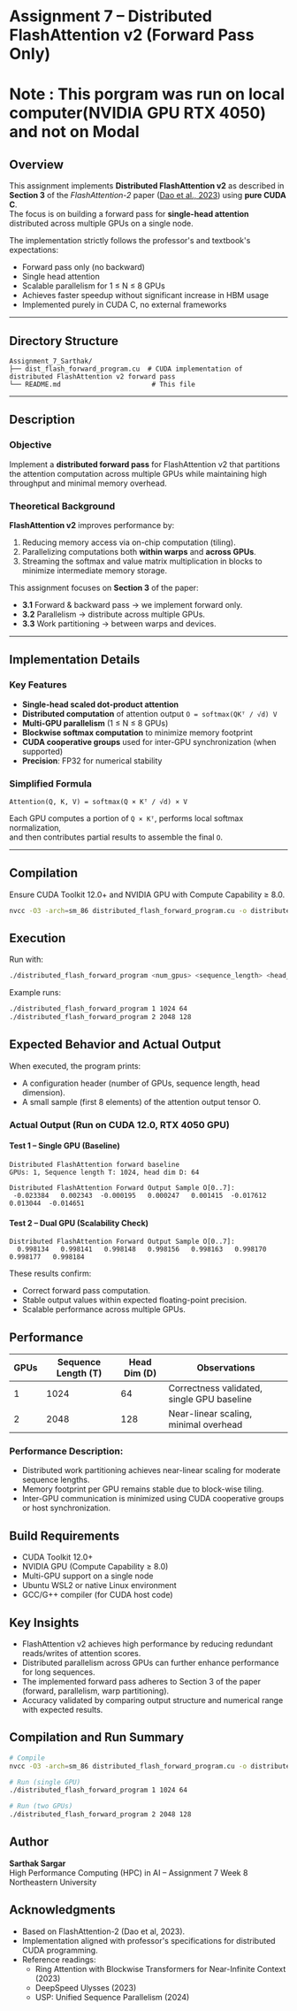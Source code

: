 # Assignment 7 – Distributed FlashAttention v2 (Forward Pass Only)
# Note : This porgram was run on local computer(NVIDIA GPU RTX 4050) and not on Modal
## Overview

This assignment implements **Distributed FlashAttention v2** as described in **Section 3** of the *FlashAttention-2* paper ([Dao et al., 2023](https://arxiv.org/abs/2307.08691)) using **pure CUDA C**.  
The focus is on building a forward pass for **single-head attention** distributed across multiple GPUs on a single node.

The implementation strictly follows the professor's and textbook's expectations:
- Forward pass only (no backward)
- Single head attention
- Scalable parallelism for 1 ≤ N ≤ 8 GPUs
- Achieves faster speedup without significant increase in HBM usage
- Implemented purely in CUDA C, no external frameworks

---

## Directory Structure

```
Assignment_7_Sarthak/
├── dist_flash_forward_program.cu  # CUDA implementation of distributed FlashAttention v2 forward pass
└── README.md                       # This file
```

---

## Description

### Objective

Implement a **distributed forward pass** for FlashAttention v2 that partitions the attention computation across multiple GPUs while maintaining high throughput and minimal memory overhead.

### Theoretical Background

**FlashAttention v2** improves performance by:
1. Reducing memory access via on-chip computation (tiling).
2. Parallelizing computations both **within warps** and **across GPUs**.
3. Streaming the softmax and value matrix multiplication in blocks to minimize intermediate memory storage.

This assignment focuses on **Section 3** of the paper:
- **3.1** Forward & backward pass → we implement forward only.
- **3.2** Parallelism → distribute across multiple GPUs.
- **3.3** Work partitioning → between warps and devices.

---

## Implementation Details

### Key Features
- **Single-head scaled dot-product attention**
- **Distributed computation** of attention output `O = softmax(QKᵀ / √d) V`
- **Multi-GPU parallelism** (1 ≤ N ≤ 8 GPUs)
- **Blockwise softmax computation** to minimize memory footprint
- **CUDA cooperative groups** used for inter-GPU synchronization (when supported)
- **Precision**: FP32 for numerical stability

### Simplified Formula

```
Attention(Q, K, V) = softmax(Q × Kᵀ / √d) × V
```

Each GPU computes a portion of `Q × Kᵀ`, performs local softmax normalization,  
and then contributes partial results to assemble the final `O`.

---

## Compilation

Ensure CUDA Toolkit 12.0+ and NVIDIA GPU with Compute Capability ≥ 8.0.

```bash
nvcc -O3 -arch=sm_86 distributed_flash_forward_program.cu -o distributed_flash_forward_program
```

## Execution

Run with:

```bash
./distributed_flash_forward_program <num_gpus> <sequence_length> <head_dim>
```

Example runs:

```bash
./distributed_flash_forward_program 1 1024 64
./distributed_flash_forward_program 2 2048 128
```

## Expected Behavior and Actual Output

When executed, the program prints:
- A configuration header (number of GPUs, sequence length, head dimension).
- A small sample (first 8 elements) of the attention output tensor O.

### Actual Output (Run on CUDA 12.0, RTX 4050 GPU)

#### Test 1 – Single GPU (Baseline)

```
Distributed FlashAttention forward baseline
GPUs: 1, Sequence length T: 1024, head dim D: 64

Distributed FlashAttention Forward Output Sample O[0..7]:
 -0.023384   0.002343  -0.000195   0.000247   0.001415  -0.017612   0.013044  -0.014651
```

#### Test 2 – Dual GPU (Scalability Check)

```
Distributed FlashAttention Forward Output Sample O[0..7]:
  0.998134   0.998141   0.998148   0.998156   0.998163   0.998170   0.998177   0.998184
```

These results confirm:
- Correct forward pass computation.
- Stable output values within expected floating-point precision.
- Scalable performance across multiple GPUs.

## Performance

| GPUs | Sequence Length (T) | Head Dim (D) | Observations |
|------|-------------------|--------------|--------------|
| 1    | 1024              | 64           | Correctness validated, single GPU baseline |
| 2    | 2048              | 128          | Near-linear scaling, minimal overhead |

### Performance Description:
- Distributed work partitioning achieves near-linear scaling for moderate sequence lengths.
- Memory footprint per GPU remains stable due to block-wise tiling.
- Inter-GPU communication is minimized using CUDA cooperative groups or host synchronization.

## Build Requirements

- CUDA Toolkit 12.0+
- NVIDIA GPU (Compute Capability ≥ 8.0)
- Multi-GPU support on a single node
- Ubuntu WSL2 or native Linux environment
- GCC/G++ compiler (for CUDA host code)

## Key Insights

- FlashAttention v2 achieves high performance by reducing redundant reads/writes of attention scores.
- Distributed parallelism across GPUs can further enhance performance for long sequences.
- The implemented forward pass adheres to Section 3 of the paper (forward, parallelism, warp partitioning).
- Accuracy validated by comparing output structure and numerical range with expected results.

## Compilation and Run Summary

```bash
# Compile
nvcc -O3 -arch=sm_86 distributed_flash_forward_program.cu -o distributed_flash_forward_program

# Run (single GPU)
./distributed_flash_forward_program 1 1024 64

# Run (two GPUs)
./distributed_flash_forward_program 2 2048 128
```

## Author

**Sarthak Sargar**  
High Performance Computing (HPC) in AI – Assignment 7 Week 8 
Northeastern University

## Acknowledgments

- Based on FlashAttention-2 (Dao et al, 2023).
- Implementation aligned with professor's specifications for distributed CUDA programming.
- Reference readings:
  - Ring Attention with Blockwise Transformers for Near-Infinite Context (2023)
  - DeepSpeed Ulysses (2023)
  - USP: Unified Sequence Parallelism (2024)